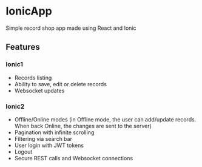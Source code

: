 # IonicApp
Simple record shop app made using React and Ionic

## Features
### Ionic1
- Records listing
- Ability to save, edit or delete records
- Websocket updates

### Ionic2
- Offline/Online modes (in Offline mode, the user can add/update records. When back Online, the changes are sent to the server)
- Pagination with infinite scrolling
- Filtering via search bar
- User login with JWT tokens
- Logout
- Secure REST calls and Websocket connections
